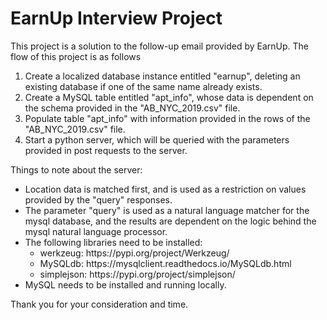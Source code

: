 # EarnUp Interview Project

This project is a solution to the follow-up email provided by EarnUp. The flow of this project is as follows
<ol>
  <li>Create a localized database instance entitled "earnup", deleting an existing database if one of the same name already exists.</li>
  <li>Create a MySQL table entitled "apt_info", whose data is dependent on the schema provided in the "AB_NYC_2019.csv" file.</li>
  <li>Populate table "apt_info" with information provided in the rows of the "AB_NYC_2019.csv" file.</li>
  <li>Start a python server, which will be queried with the parameters provided in post requests to the server.</li>
</ol>

Things to note about the server:
<ul>
  <li>Location data is matched first, and is used as a restriction on values provided by the "query" responses.</li>
  <li>The parameter "query" is used as a natural language matcher for the mysql database, and the results are dependent
  on the logic behind the mysql natural language processor.</li>
  <li>The following libraries need to be installed:
    <ul>
      <li>werkzeug: https://pypi.org/project/Werkzeug/</li>
      <li>MySQLdb: https://mysqlclient.readthedocs.io/MySQLdb.html</li>
      <li>simplejson: https://pypi.org/project/simplejson/</li>
    </ul>
  </li>
  <li>MySQL needs to be installed and running locally.</li>
</ul>

Thank you for your consideration and time.
